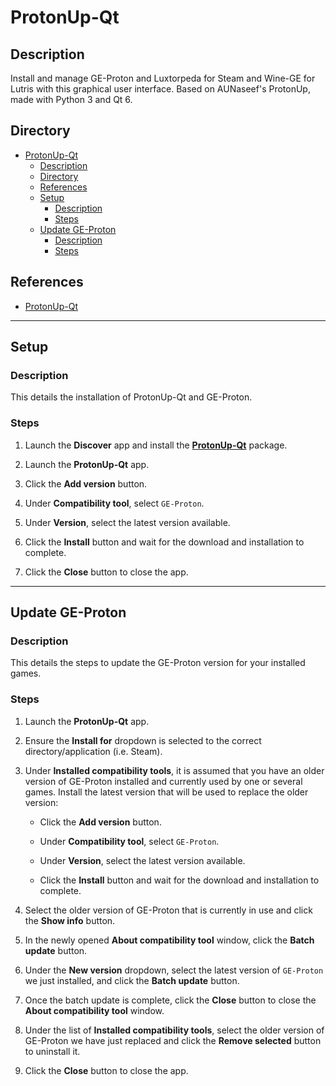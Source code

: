 # ProtonUp-Qt

## Description

Install and manage GE-Proton and Luxtorpeda for Steam and Wine-GE for Lutris with this graphical user interface. Based on AUNaseef's ProtonUp, made with Python 3 and Qt 6.

## Directory

- [ProtonUp-Qt](#protonup-qt)
  - [Description](#description)
  - [Directory](#directory)
  - [References](#references)
  - [Setup](#setup)
    - [Description](#description-1)
    - [Steps](#steps)
  - [Update GE-Proton](#update-ge-proton)
    - [Description](#description-2)
    - [Steps](#steps-1)

## References

- [ProtonUp-Qt](https://github.com/DavidoTek/ProtonUp-Qt)

---

## Setup

### Description

This details the installation of ProtonUp-Qt and GE-Proton.

### Steps

1. Launch the **Discover** app and install the [**ProtonUp-Qt**](https://flathub.org/apps/net.davidotek.pupgui2) package.

2. Launch the **ProtonUp-Qt** app.

3. Click the **Add version** button.

4. Under **Compatibility tool**, select `GE-Proton`.

5. Under **Version**, select the latest version available.

6. Click the **Install** button and wait for the download and installation to complete.

7. Click the **Close** button to close the app.

---

## Update GE-Proton

### Description

This details the steps to update the GE-Proton version for your installed games.

### Steps

1. Launch the **ProtonUp-Qt** app.

2. Ensure the **Install for** dropdown is selected to the correct directory/application (i.e. Steam).

3. Under **Installed compatibility tools**, it is assumed that you have an older version of GE-Proton installed and currently used by one or several games. Install the latest version that will be used to replace the older version:

   - Click the **Add version** button.

   - Under **Compatibility tool**, select `GE-Proton`.

   - Under **Version**, select the latest version available.

   - Click the **Install** button and wait for the download and installation to complete.

4. Select the older version of GE-Proton that is currently in use and click the **Show info** button.

5. In the newly opened **About compatibility tool** window, click the **Batch update** button.

6. Under the **New version** dropdown, select the latest version of `GE-Proton` we just installed, and click the **Batch update** button.

7. Once the batch update is complete, click the **Close** button to close the **About compatibility tool** window.

8. Under the list of **Installed compatibility tools**, select the older version of GE-Proton we have just replaced and click the **Remove selected** button to uninstall it.

9. Click the **Close** button to close the app.
